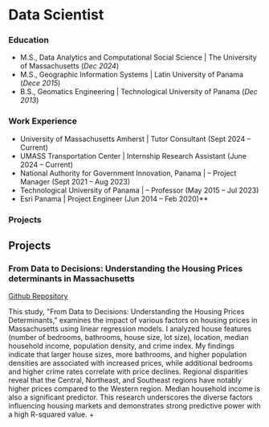 # Data Scientist

### Education
- M.S., Data Analytics and Computational Social Science | The University of Massachusetts (_Dec 2024_)								       		
- M.S., Geographic Information Systems | Latin University of Panama (_Dece 2015_)	 			        		
- B.S., Geomatics Engineering | Technological University of Panama (_Dec 2013_)

### Work Experience
- University of Massachusetts Amherst | Tutor Consultant (Sept 2024 – Current)
- UMASS Transportation Center | Internship Research Assistant  (June 2024 – Current)
- National Authority for Government Innovation, Panama | – Project Manager (Sept 2021 – Aug 2023)					     
- Technological University of Panama | – Professor (May 2015 – Jul 2023)
- Esri Panama | Project Engineer (Jun 2014 – Feb 2020)**


### Projects
## Projects
### From Data to Decisions: Understanding the Housing Prices determinants in Massachusetts
[Github Repository]([https://github.com/eiig26/housing_predictions_603])

This study, "From Data to Decisions: Understanding the Housing Prices Determinants," examines the impact of various factors on housing prices in Massachusetts using linear regression models. I analyzed house features (number of bedrooms, bathrooms, house size, lot size), location, median household income, population density, and crime index. My findings indicate that larger house sizes, more bathrooms, and higher population densities are associated with increased prices, while additional bedrooms and higher crime rates correlate with price declines. Regional disparities reveal that the Central, Northeast, and Southeast regions have notably higher prices compared to the Western region. Median household income is also a significant predictor. This research underscores the diverse factors influencing housing markets and demonstrates strong predictive power with a high R-squared value.
+
